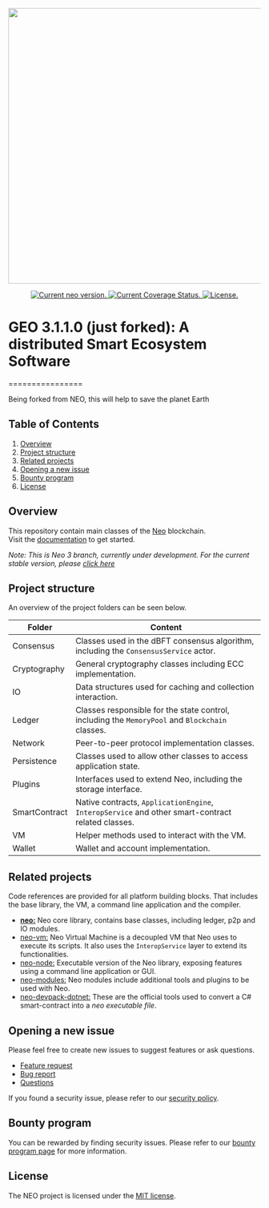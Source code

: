 <p align="center">
<img
    src="https://repository-images.githubusercontent.com/204246907/ad79dd00-c71b-11e9-9a51-f03849ba308f"
    width="550px">
</p>

<p align="center">
 <!-- <a href="https://travis-ci.org/george-key/geo">
    <img src="https://travis-ci.org/george-keygeo.svg?branch=master" alt="Current TravisCI build status.">
  </a> -->
  <a href="https://github.com/neo-project/geo/releases">
    <img src="https://badge.fury.io/gh/george-key%2Fgeo.svg" alt="Current neo version.">
  </a>
  <a href="https://codecov.io/github/george-key/geo/branch/master/graph/badge.svg">
    <img src="https://codecov.io/github/george-key/geo/branch/master/graph/badge.svg" alt="Current Coverage Status." />
  </a>
<!--  <a href="https://github.com/george-key/geo">
    <img src="https://tokei.rs/b1/github/george-key/geo?category=lines" alt="Current total lines.">
  </a>	-->
  <a href="https://github.com/george-key/geo/blob/master/LICENSE">
    <img src="https://img.shields.io/badge/license-MIT-blue.svg" alt="License.">
  </a>
</p>

# GEO 3.1.1.0 (just forked): A distributed Smart Ecosystem Software
================

Being forked from NEO, this will help to save the planet Earth


## Table of Contents
1. [Overview](#overview)
2. [Project structure](#project-structure)
3. [Related projects](#related-projects)
4. [Opening a new issue](#opening-a-new-issue)  
5. [Bounty program](#bounty-program)
6. [License](#license)

## Overview
This repository contain main classes of the 
[Neo](https://www.neo.org) blockchain.   
Visit the [documentation](https://docs.neo.org/docs/en-us/index.html) to get started.


*Note: This is Neo 3 branch, currently under development. For the current stable version, please [click here](https://github.com/neo-project/neo/tree/master-2.x)*



## Project structure
An overview of the project folders can be seen below.

|Folder|Content|
|---|---|
|Consensus| Classes used in the dBFT consensus algorithm, including the `ConsensusService` actor.|
|Cryptography|General cryptography classes including ECC implementation.|
|IO|Data structures used for caching and collection interaction.|
|Ledger|Classes responsible for the state control, including the `MemoryPool` and `Blockchain` classes.|
|Network|Peer-to-peer protocol implementation classes.|
|Persistence|Classes used to allow other classes to access application state.|
|Plugins|Interfaces used to extend Neo, including the storage interface.|
|SmartContract|Native contracts, `ApplicationEngine`, `InteropService` and other smart-contract related classes.|
|VM|Helper methods used to interact with the VM.|
|Wallet|Wallet and account implementation. |


## Related projects
Code references are provided for all platform building blocks. That includes the base library, the VM, a command line application and the compiler. 

* [**neo:**](https://github.com/neo-project/neo/tree/) Neo core library, contains base classes, including ledger, p2p and IO modules.
* [neo-vm:](https://github.com/neo-project/neo-vm/) Neo Virtual Machine is a decoupled VM that Neo uses to execute its scripts. It also uses the `InteropService` layer to extend its functionalities.
* [neo-node:](https://github.com/neo-project/neo-node/) Executable version of the Neo library, exposing features using a command line application or GUI.
* [neo-modules:](https://github.com/neo-project/neo-modules/) Neo modules include additional tools and plugins to be used with Neo.
* [neo-devpack-dotnet:](https://github.com/neo-project/neo-devpack-dotnet/) These are the official tools used to convert a C# smart-contract into a *neo executable file*.

## Opening a new issue
Please feel free to create new issues to suggest features or ask questions.

- [Feature request](https://github.com/neo-project/neo/issues/new?assignees=&labels=discussion&template=feature-or-enhancement-request.md&title=)
- [Bug report](https://github.com/neo-project/neo/issues/new?assignees=&labels=&template=bug_report.md&title=)
- [Questions](https://github.com/neo-project/neo/issues/new?assignees=&labels=question&template=questions.md&title=)

If you found a security issue, please refer to our [security policy](https://github.com/neo-project/neo/security/policy).

## Bounty program
You can be rewarded by finding security issues. Please refer to our [bounty program page](https://neo.org/bounty) for more information.

## License
The NEO project is licensed under the [MIT license](LICENSE).
